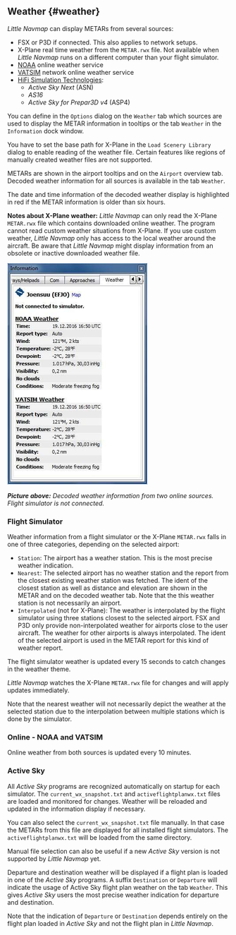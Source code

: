 ## Weather {#weather}

_Little Navmap_ can display METARs from several sources:

* FSX or P3D if connected. This also applies to network setups.
* X-Plane real time weather from the `METAR.rwx` file. Not available when _Little Navmap_ runs on a different computer than your flight simulator.
* [NOAA](https://www.weather.gov) online weather service
* [VATSIM](https://www.vatsim.net) network online weather service
* [HiFi Simulation Technologies](http://www.hifisimtech.com):
  * _Active Sky Next_ \(ASN\)
  * _AS16_
  * _Active Sky for Prepar3D v4_ \(ASP4\)

You can define in the `Options` dialog on the `Weather` tab which sources are used to display the METAR information in tooltips or the tab `Weather` in the `Information` dock window.

You have to set the base path for X-Plane in the `Load Scenery Library` dialog to enable reading of the weather file. Certain features like regions of manually created weather files are not supported.

METARs are shown in the airport tooltips and on the `Airport` overview tab. Decoded weather information for all sources is available in the tab `Weather`.

The date and time information of the decoded weather display is highlighted in red if the METAR information is older than six hours.

**Notes about X-Plane weather:**
*Little Navmap* can only read the X-Plane `METAR.rwx` file which contains downloaded online weather. The program cannot read custom weather situations from X-Plane. If you use custom weather, *Little Navmap* only has access to the local weather around the aircraft. Be aware that *Little Navmap* might display information from an obsolete or inactive downloaded weather file.

![Weather tab](../images/weather.jpg "Weather tab")

_**Picture above:** Decoded weather information from two online sources. Flight simulator is not connected._

### Flight Simulator

Weather information from a flight simulator or the X-Plane `METAR.rwx` falls in one of three categories, depending on the selected airport:

* `Station`: The airport has a weather station. This is the most precise weather indication.
* `Nearest`: The selected airport has no weather station and the report from the closest existing weather station was fetched. The ident of the closest station as well as distance and elevation are shown in the METAR and on the decoded weather tab. Note that the this weather station is not necessarily an airport.
* `Interpolated` \(not for X-Plane\): The weather is interpolated by the flight simulator using three stations closest to the selected airport. FSX and P3D only provide non-interpolated weather for airports close to the user aircraft. The weather for other airports is always interpolated. The ident of the selected airport is used in the METAR report for this kind of weather report.

The flight simulator weather is updated every 15 seconds to catch changes in the weather theme.

*Little Navmap* watches the X-Plane `METAR.rwx` file for changes and will apply updates immediately.

Note that the nearest weather will not necessarily depict the weather at the selected station due to the interpolation between multiple stations which is done by the simulator.

### Online - NOAA and VATSIM

Online weather from both sources is updated every 10 minutes.

### Active Sky

All _Active Sky_ programs are recognized automatically on startup for each simulator.
The `current_wx_snapshot.txt` and `activeflightplanwx.txt` files are loaded and monitored for changes. Weather will be reloaded and updated in the
information display if necessary.

You can also select the `current_wx_snapshot.txt` file manually. In that case the
METARs from this file are displayed for all installed flight simulators. The `activeflightplanwx.txt` will be loaded from the same directory.

Manual file selection can also be useful if a new _Active Sky_ version is not supported by _Little Navmap_ yet.

Departure and destination weather will be displayed if a flight plan is loaded in one of the
_Active Sky_ programs. A suffix `Destination` or `Departure` will indicate the usage of Active Sky flight plan weather
on the tab `Weather`. This gives _Active Sky_ users the most precise weather indication for departure and destination.

Note that the indication of `Departure` or `Destination` depends entirely on the flight plan loaded in _Active Sky_ and not the flight plan in _Little Navmap_.

